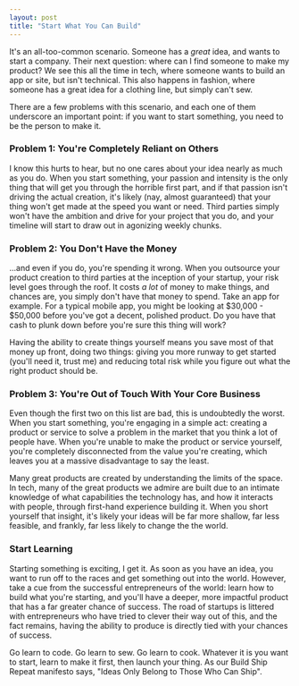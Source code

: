 ```yaml
---
layout: post
title: "Start What You Can Build"
---
```


It's an all-too-common scenario. Someone has a *great* idea, and wants to start a company. Their next question: where can I find someone to make my product? We see this all the time in tech, where someone wants to build an app or site, but isn't technical. This also happens in fashion, where someone has a great idea for a clothing line, but simply can't sew.

There are a few problems with this scenario, and each one of them underscore an important point: if you want to start something, you need to be the person to make it.

### Problem 1: You're Completely Reliant on Others

I know this hurts to hear, but no one cares about your idea nearly as much as you do. When you start something, your passion and intensity is the only thing that will get you through the horrible first part, and if that passion isn't driving the actual creation, it's likely (nay, almost guaranteed) that your thing won't get made at the speed you want or need. Third parties simply won't have the ambition and drive for your project that you do, and your timeline will start to draw out in agonizing weekly chunks.

### Problem 2: You Don't Have the Money 

...and even if you do, you're spending it wrong. When you outsource your product creation to third parties at the inception of your startup, your risk level goes through the roof. It costs *a lot* of money to make things, and chances are, you simply don't have that money to spend. Take an app for example. For a typical mobile app, you might be looking at $30,000 - $50,000 before you've got a decent, polished product. Do you have that cash to plunk down before you're sure this thing will work?

Having the ability to create things yourself means you save most of that money up front, doing two things: giving you more runway to get started (you'll need it, trust me) and reducing total risk while you figure out what the right product should be.

### Problem 3: You're Out of Touch With Your Core Business

Even though the first two on this list are bad, this is undoubtedly the worst. When you start something, you're engaging in a simple act: creating a product or service to solve a problem in the market that you think a lot of people have. When you're unable to make the product or service yourself, you're completely disconnected from the value you're creating, which leaves you at a massive disadvantage to say the least. 

Many great products are created by understanding the limits of the space. In tech, many of the great products we admire are built due to an intimate knowledge of what capabilities the technology has, and how it interacts with people, through first-hand experience building it. When you short yourself that insight, it's likely your ideas will be far more shallow, far less feasible, and frankly, far less likely to change the the world.

### Start Learning

Starting something is exciting, I get it. As soon as you have an idea, you want to run off to the races and get something out into the world. However, take a cue from the successful entrepreneurs of the world: learn how to build what you're starting, and you'll have a deeper, more impactful product that has a far greater chance of success. The road of startups is littered with entrepreneurs who have tried to clever their way out of this, and the fact remains, having the ability to produce is directly tied with your chances of success. 

Go learn to code. Go learn to sew. Go learn to cook. Whatever it is you want to start, learn to make it first, then launch your thing. As our Build Ship Repeat manifesto says, "Ideas Only Belong to Those Who Can Ship". 
